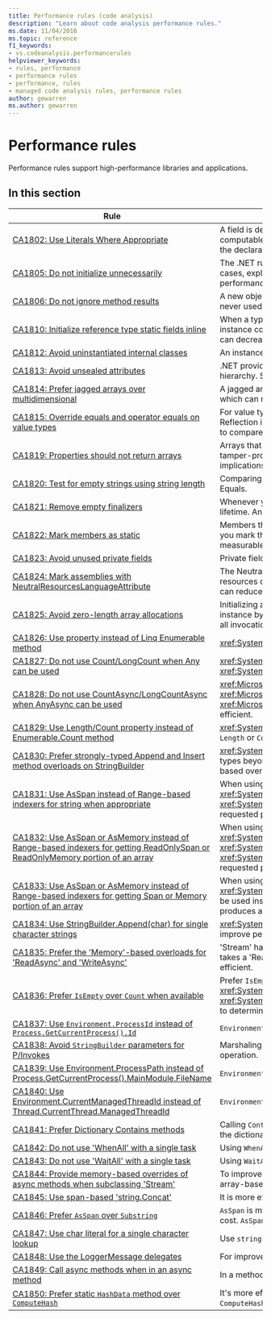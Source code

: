 ```yaml
---
title: Performance rules (code analysis)
description: "Learn about code analysis performance rules."
ms.date: 11/04/2016
ms.topic: reference
f1_keywords:
- vs.codeanalysis.performancerules
helpviewer_keywords:
- rules, performance
- performance rules
- performance, rules
- managed code analysis rules, performance rules
author: gewarren
ms.author: gewarren
---
```

# Performance rules

Performance rules support high-performance libraries and applications.

## In this section

| Rule | Description |
| - | - |
| [CA1802: Use Literals Where Appropriate](ca1802.md) | A field is declared static and read-only (Shared and ReadOnly in Visual Basic), and is initialized with a value that is computable at compile time. Because the value that is assigned to the targeted field is computable at compile time, change the declaration to a const (Const in Visual Basic) field so that the value is computed at compile time instead of at run time. |
| [CA1805: Do not initialize unnecessarily](ca1805.md) | The .NET runtime initializes all fields of reference types to their default values before running the constructor. In most cases, explicitly initializing a field to its default value is redundant, which adds to maintenance costs and may degrade performance (such as with increased assembly size). |
| [CA1806: Do not ignore method results](ca1806.md) | A new object is created but never used, or a method that creates and returns a new string is called and the new string is never used, or a Component Object Model (COM) or P/Invoke method returns an HRESULT or error code that is never used. |
| [CA1810: Initialize reference type static fields inline](ca1810.md) | When a type declares an explicit static constructor, the just-in-time (JIT) compiler adds a check to each static method and instance constructor of the type to make sure that the static constructor was previously called. Static constructor checks can decrease performance. |
| [CA1812: Avoid uninstantiated internal classes](ca1812.md) | An instance of an assembly-level type is not created by code in the assembly. |
| [CA1813: Avoid unsealed attributes](ca1813.md) | .NET provides methods for retrieving custom attributes. By default, these methods search the attribute inheritance hierarchy. Sealing the attribute eliminates the search through the inheritance hierarchy and can improve performance. |
| [CA1814: Prefer jagged arrays over multidimensional](ca1814.md) | A jagged array is an array whose elements are arrays. The arrays that make up the elements can be of different sizes, which can result in less wasted space for some sets of data. |
| [CA1815: Override equals and operator equals on value types](ca1815.md) | For value types, the inherited implementation of Equals uses the Reflection library and compares the contents of all fields. Reflection is computationally expensive, and comparing every field for equality might be unnecessary. If you expect users to compare or sort instances, or to use instances as hash table keys, your value type should implement Equals. |
| [CA1819: Properties should not return arrays](ca1819.md) | Arrays that are returned by properties are not write-protected, even if the property is read-only. To keep the array tamper-proof, the property must return a copy of the array. Typically, users will not understand the adverse performance implications of calling such a property. |
| [CA1820: Test for empty strings using string length](ca1820.md) | Comparing strings by using the String.Length property or the String.IsNullOrEmpty method is significantly faster than using Equals. |
| [CA1821: Remove empty finalizers](ca1821.md) | Whenever you can, avoid finalizers because of the additional performance overhead that is involved in tracking object lifetime. An empty finalizer incurs added overhead without any benefit. |
| [CA1822: Mark members as static](ca1822.md) | Members that do not access instance data or call instance methods can be marked as static (Shared in Visual Basic). After you mark the methods as static, the compiler will emit nonvirtual call sites to these members. This can give you a measurable performance gain for performance-sensitive code. |
| [CA1823: Avoid unused private fields](ca1823.md) | Private fields were detected that do not appear to be accessed in the assembly. |
| [CA1824: Mark assemblies with NeutralResourcesLanguageAttribute](ca1824.md) | The NeutralResourcesLanguage attribute informs the Resource Manager of the language that was used to display the resources of a neutral culture for an assembly. This improves lookup performance for the first resource that you load and can reduce your working set. |
| [CA1825: Avoid zero-length array allocations](ca1825.md) | Initializing a zero-length array leads to unnecessary memory allocation. Instead, use the statically allocated empty array instance by calling <xref:System.Array.Empty%2A?displayProperty=nameWithType>. The memory allocation is shared across all invocations of this method. |
| [CA1826: Use property instead of Linq Enumerable method](ca1826.md) | <xref:System.Linq.Enumerable> LINQ method was used on a type that supports an equivalent, more efficient property. |
| [CA1827: Do not use Count/LongCount when Any can be used](ca1827.md) | <xref:System.Linq.Enumerable.Count%2A> or <xref:System.Linq.Enumerable.LongCount%2A> method was used where <xref:System.Linq.Enumerable.Any%2A> method would be more efficient. |
| [CA1828: Do not use CountAsync/LongCountAsync when AnyAsync can be used](ca1828.md) | <xref:Microsoft.EntityFrameworkCore.EntityFrameworkQueryableExtensions.CountAsync%2A> or <xref:Microsoft.EntityFrameworkCore.EntityFrameworkQueryableExtensions.LongCountAsync%2A> method was used where <xref:Microsoft.EntityFrameworkCore.EntityFrameworkQueryableExtensions.AnyAsync%2A> method would be more efficient. |
| [CA1829: Use Length/Count property instead of Enumerable.Count method](ca1829.md) | <xref:System.Linq.Enumerable.Count%2A> LINQ method was used on a type that supports an equivalent, more efficient `Length` or `Count` property. |
| [CA1830: Prefer strongly-typed Append and Insert method overloads on StringBuilder](ca1830.md) | <xref:System.Text.StringBuilder.Append%2A> and <xref:System.Text.StringBuilder.Insert%2A> provide overloads for multiple types beyond System.String.  When possible, prefer the strongly-typed overloads over using ToString() and the string-based overload. |
| [CA1831: Use AsSpan instead of Range-based indexers for string when appropriate](ca1831.md) | When using a range-indexer on a string and implicitly assigning the value to a ReadOnlySpan&lt;char&gt; type, the method <xref:System.String.Substring%2A?#System_String_Substring_System_Int32_System_Int32_> will be used instead of <xref:System.Span%601.Slice%2A?#System_Span_1_Slice_System_Int32_System_Int32_>, which produces a copy of requested portion of the string. |
| [CA1832: Use AsSpan or AsMemory instead of Range-based indexers for getting ReadOnlySpan or ReadOnlyMemory portion of an array](ca1832.md) | When using a range-indexer on an array and implicitly assigning the value to a <xref:System.ReadOnlySpan%601> or <xref:System.ReadOnlyMemory%601> type, the method <xref:System.Runtime.CompilerServices.RuntimeHelpers.GetSubArray%2A> will be used instead of <xref:System.Span%601.Slice%2A?#System_Span_1_Slice_System_Int32_System_Int32_>, which produces a copy of requested portion of the array. |
| [CA1833: Use AsSpan or AsMemory instead of Range-based indexers for getting Span or Memory portion of an array](ca1833.md) | When using a range-indexer on an array and implicitly assigning the value to a <xref:System.Span%601> or <xref:System.Memory%601> type, the method <xref:System.Runtime.CompilerServices.RuntimeHelpers.GetSubArray%2A> will be used instead of <xref:System.Span%601.Slice%2A?#System_Span_1_Slice_System_Int32_System_Int32_>, which produces a copy of requested portion of the array. |
| [CA1834: Use StringBuilder.Append(char) for single character strings](ca1834.md) | <xref:System.Text.StringBuilder> has an `Append` overload that takes a `char` as its argument. Prefer calling the `char` overload to improve performance. |
| [CA1835: Prefer the 'Memory'-based overloads for 'ReadAsync' and 'WriteAsync'](ca1835.md) | 'Stream' has a 'ReadAsync' overload that takes a 'Memory&lt;Byte&gt;' as the first argument, and a 'WriteAsync' overload that takes a 'ReadOnlyMemory&lt;Byte&gt;' as the first argument. Prefer calling the memory based overloads, which are more efficient. |
| [CA1836: Prefer `IsEmpty` over `Count` when available](ca1836.md) | Prefer `IsEmpty` property that is more efficient than `Count`, `Length`, <xref:System.Linq.Enumerable.Count%60%601%28System.Collections.Generic.IEnumerable%7B%60%600%7D%29> or <xref:System.Linq.Enumerable.LongCount%60%601%28System.Collections.Generic.IEnumerable%7B%60%600%7D%29> to determine whether the object contains or not any items. |
| [CA1837: Use `Environment.ProcessId` instead of `Process.GetCurrentProcess().Id`](ca1837.md) | `Environment.ProcessId` is simpler and faster than `Process.GetCurrentProcess().Id`. |
| [CA1838: Avoid `StringBuilder` parameters for P/Invokes](ca1838.md) | Marshaling of `StringBuilder` always creates a native buffer copy, resulting in multiple allocations for one marshaling operation. |
| [CA1839: Use Environment.ProcessPath instead of Process.GetCurrentProcess().MainModule.FileName](ca1837.md) | `Environment.ProcessPath` is simpler and faster than `Process.GetCurrentProcess().MainModule.FileName`. |
| [CA1840: Use Environment.CurrentManagedThreadId instead of Thread.CurrentThread.ManagedThreadId](ca1837.md) | `Environment.CurrentManagedThreadId` is more compact and efficient than `Thread.CurrentThread.ManagedThreadId`. |
| [CA1841: Prefer Dictionary Contains methods](ca1841.md) | Calling `Contains` on the `Keys` or `Values` collection may often be more expensive than calling `ContainsKey` or `ContainsValue` on the dictionary itself. |
| [CA1842: Do not use 'WhenAll' with a single task](ca1842.md) | Using `WhenAll` with a single task may result in performance loss, await or return the task instead. |
| [CA1843: Do not use 'WaitAll' with a single task](ca1843.md) | Using `WaitAll` with a single task may result in performance loss, await or return the task instead. |
| [CA1844: Provide memory-based overrides of async methods when subclassing 'Stream'](ca1844.md) | To improve performance, override the memory-based async methods when subclassing 'Stream'. Then implement the array-based methods in terms of the memory-based methods. |
| [CA1845: Use span-based 'string.Concat'](ca1845.md) | It is more efficient to use `AsSpan` and `string.Concat`, instead of `Substring` and a concatenation operator. |
| [CA1846: Prefer `AsSpan` over `Substring`](ca1846.md) | `AsSpan` is more efficient than `Substring`. `Substring` performs an O(n) string copy, while `AsSpan` does not and has a constant cost. `AsSpan` also does not perform any heap allocations. |
| [CA1847: Use char literal for a single character lookup](ca1847.md) | Use `string.Contains(char)` instead of `string.Contains(string)` when searching for a single character. |
| [CA1848: Use the LoggerMessage delegates](ca1848.md) | For improved performance, use the `LoggerMessage` delegates. |
| [CA1849: Call async methods when in an async method](ca1849.md) | In a method which is already asynchronous, calls to other methods should be to their async versions, where they exist. |
| [CA1850: Prefer static `HashData` method over `ComputeHash`](ca1850.md) | It's more efficient to use the static `HashData` method over creating and managing a `HashAlgorithm` instance to call `ComputeHash`. |
